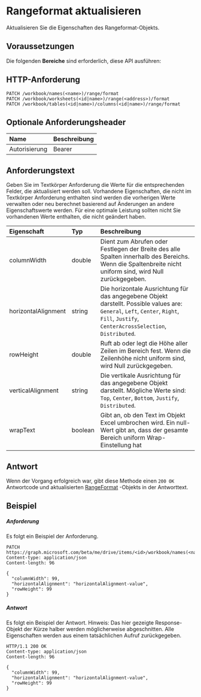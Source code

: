 # <a name="update-rangeformat"></a>Rangeformat aktualisieren

Aktualisieren Sie die Eigenschaften des Rangeformat-Objekts.
## <a name="prerequisites"></a>Voraussetzungen
Die folgenden **Bereiche** sind erforderlich, diese API ausführen: 
## <a name="http-request"></a>HTTP-Anforderung
<!-- { "blockType": "ignored" } -->
```http
PATCH /workbook/names(<name>)/range/format
PATCH /workbook/worksheets(<id|name>)/range(<address>)/format
PATCH /workbook/tables(<id|name>)/columns(<id|name>)/range/format
```
## <a name="optional-request-headers"></a>Optionale Anforderungsheader
| Name       | Beschreibung|
|:-----------|:-----------|
| Autorisierung  | Bearer<code>|


## <a name="request-body"></a>Anforderungstext
Geben Sie im Textkörper Anforderung die Werte für die entsprechenden Felder, die aktualisiert werden soll. Vorhandene Eigenschaften, die nicht im Textkörper Anforderung enthalten sind werden die vorherigen Werte verwalten oder neu berechnet basierend auf Änderungen an andere Eigenschaftswerte werden. Für eine optimale Leistung sollten nicht Sie vorhandenen Werte enthalten, die nicht geändert haben.

| Eigenschaft     | Typ   |Beschreibung|
|:---------------|:--------|:----------|
|columnWidth|double|Dient zum Abrufen oder Festlegen der Breite des alle Spalten innerhalb des Bereichs. Wenn die Spaltenbreite nicht uniform sind, wird Null zurückgegeben.|
|horizontalAlignment|string|Die horizontale Ausrichtung für das angegebene Objekt darstellt. Possible values are: `General`, `Left`, `Center`, `Right`, `Fill`, `Justify`, `CenterAcrossSelection`, `Distributed`.|
|rowHeight|double|Ruft ab oder legt die Höhe aller Zeilen im Bereich fest. Wenn die Zeilenhöhe nicht uniform sind, wird Null zurückgegeben.|
|verticalAlignment|string|Die vertikale Ausrichtung für das angegebene Objekt darstellt. Mögliche Werte sind: `Top`, `Center`, `Bottom`, `Justify`, `Distributed`.|
|wrapText|boolean|Gibt an, ob den Text im Objekt Excel umbrochen wird. Ein null-Wert gibt an, dass der gesamte Bereich uniform Wrap-Einstellung hat|

## <a name="response"></a>Antwort
Wenn der Vorgang erfolgreich war, gibt diese Methode einen `200 OK` Antwortcode und aktualisierten [RangeFormat](../resources/rangeformat.md) -Objekts in der Antworttext.
## <a name="example"></a>Beispiel
##### <a name="request"></a>Anforderung
Es folgt ein Beispiel der Anforderung.
<!-- {
  "blockType": "request",
  "name": "update_rangeformat"
}-->
```http
PATCH https://graph.microsoft.com/beta/me/drive/items/<id>/workbook/names(<name>)/range/format
Content-type: application/json
Content-length: 96

{
  "columnWidth": 99,
  "horizontalAlignment": "horizontalAlignment-value",
  "rowHeight": 99
}
```
##### <a name="response"></a>Antwort
Es folgt ein Beispiel der Antwort. Hinweis: Das hier gezeigte Response-Objekt der Kürze halber werden möglicherweise abgeschnitten. Alle Eigenschaften werden aus einem tatsächlichen Aufruf zurückgegeben.
<!-- {
  "blockType": "response",
  "truncated": true,
  "@odata.type": "microsoft.graph.rangeFormat"
} -->
```http
HTTP/1.1 200 OK
Content-type: application/json
Content-length: 96

{
  "columnWidth": 99,
  "horizontalAlignment": "horizontalAlignment-value",
  "rowHeight": 99
}
```

<!-- uuid: 8fcb5dbc-d5aa-4681-8e31-b001d5168d79
2015-10-25 14:57:30 UTC -->
<!-- {
  "type": "#page.annotation",
  "description": "Update rangeformat",
  "keywords": "",
  "section": "documentation",
  "tocPath": ""
}-->
